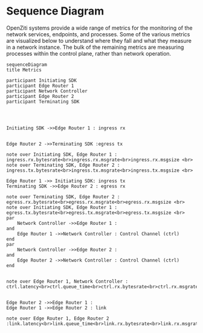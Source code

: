 # Sequence Diagram 

OpenZiti systems provide a wide range of metrics for the monitoring of the network services, endpoints, and processes.  Some of the various metrics are visualized below to understand where they fall and what they measure in a network instance.  The bulk of the remaining metrics are measuring processes within the control plane, rather than network operation.

```mermaid
sequenceDiagram
title Metrics

participant Initiating SDK
participant Edge Router 1
participant Network Controller
participant Edge Router 2
participant Terminating SDK




Initiating SDK ->>Edge Router 1 : ingress rx


Edge Router 2 ->>Terminating SDK :egress tx

note over Initiating SDK, Edge Router 1 : ingress.rx.bytesrate<br>ingress.rx.msgrate<br>ingress.rx.msgsize <br>
note over Terminating SDK, Edge Router 2 : ingress.tx.bytesrate<br>ingress.tx.msgrate<br>ingress.tx.msgsize <br>

Edge Router 1 ->> Initiating SDK: ingress tx
Terminating SDK ->>Edge Router 2 : egress rx

note over Terminating SDK, Edge Router 2 : egress.rx.bytesrate<br>egress.rx.msgrate<br>egress.rx.msgsize <br>
note over Initiating SDK, Edge Router 1 : egress.tx.bytesrate<br>egress.tx.msgrate<br>egress.tx.msgsize <br>
par 
    Network Controller ->>Edge Router 1 : 
and 
    Edge Router 1 ->>Network Controller : Control Channel (ctrl)
end
par 
    Network Controller ->>Edge Router 2 : 
and 
    Edge Router 2 ->>Network Controller : Control Channel (ctrl)
end


note over Edge Router 1, Network Controller : ctrl.latency<br>ctrl.queue_time<br>ctrl.rx.bytesrate<br>ctrl.rx.msgrate<br>ctrl.rx.msgsize<br>ctrl.tx.bytesrate<br>ctrl.tx.msgrate<br>ctrl.tx.msgsize


Edge Router 2 ->>Edge Router 1 : 
Edge Router 1 ->>Edge Router 2 : link

note over Edge Router 1, Edge Router 2 :link.latency<br>link.queue_time<br>link.rx.bytesrate<br>link.rx.msgrate<br>link.rx.msgsize<br>link.tx.bytesrate<br>link.tx.msgrate<br>link.tx.msgsize
```
